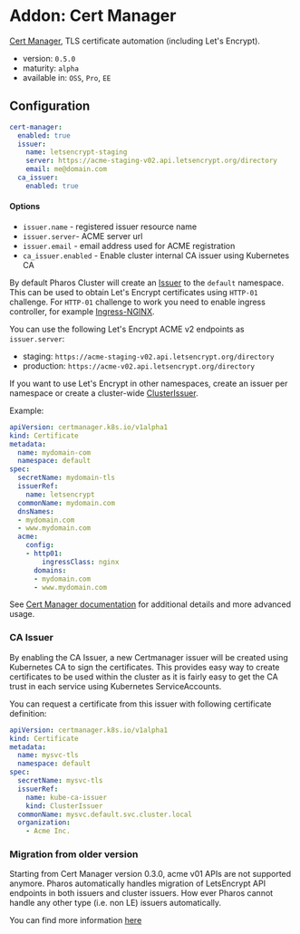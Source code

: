 # Addon: Cert Manager

[Cert Manager](https://github.com/jetstack/cert-manager), TLS certificate automation (including Let's Encrypt).

- version: `0.5.0`
- maturity: `alpha`
- available in: `OSS`, `Pro`, `EE`

## Configuration

```yaml
cert-manager:
  enabled: true
  issuer:
    name: letsencrypt-staging
    server: https://acme-staging-v02.api.letsencrypt.org/directory
    email: me@domain.com
  ca_issuer:
    enabled: true
```

#### Options

- `issuer.name` - registered issuer resource name
- `issuer.server`-  ACME server url
- `issuer.email` - email address used for ACME registration
- `ca_issuer.enabled` - Enable cluster internal CA issuer using Kubernetes CA

By default Pharos Cluster will create an [Issuer](http://docs.cert-manager.io/en/release-0.5/reference/issuers.html) to the `default` namespace. This can be used to obtain Let's Encrypt certificates using `HTTP-01` challenge. For `HTTP-01` challenge to work you need to enable ingress controller, for example [Ingress-NGINX](./ingress-nginx.md).

You can use the following Let's Encrypt ACME v2 endpoints as `issuer.server`:

  - staging: `https://acme-staging-v02.api.letsencrypt.org/directory`
  - production: `https://acme-v02.api.letsencrypt.org/directory`

If you want to use Let's Encrypt in other namespaces, create an issuer per namespace or create a cluster-wide [ClusterIssuer](http://docs.cert-manager.io/en/release-0.5/reference/clusterissuers.html).

Example:

```yaml
apiVersion: certmanager.k8s.io/v1alpha1
kind: Certificate
metadata:
  name: mydomain-com
  namespace: default
spec:
  secretName: mydomain-tls
  issuerRef:
    name: letsencrypt
  commonName: mydomain.com
  dnsNames:
  - mydomain.com
  - www.mydomain.com
  acme:
    config:
    - http01:
        ingressClass: nginx
      domains:
      - mydomain.com
      - www.mydomain.com
```

See [Cert Manager documentation](http://docs.cert-manager.io/en/release-0.5/tutorials/index.html) for additional details and more advanced usage.


### CA Issuer

By enabling the CA Issuer, a new Certmanager issuer will be created using Kubernetes CA to sign the certificates. This provides easy way to create certificates to be used within the cluster as it is fairly easy to get the CA trust in each service using Kubernetes ServiceAccounts.

You can request a certificate from this issuer with following certificate definition:

```yaml
apiVersion: certmanager.k8s.io/v1alpha1
kind: Certificate
metadata:
  name: mysvc-tls
  namespace: default
spec:
  secretName: mysvc-tls
  issuerRef:
    name: kube-ca-issuer
    kind: ClusterIssuer
  commonName: mysvc.default.svc.cluster.local
  organization:
    - Acme Inc.
```

### Migration from older version

Starting from Cert Manager version 0.3.0, acme v01 APIs are not supported anymore. Pharos automatically handles migration of LetsEncrypt API endpoints in both issuers and cluster issuers. How ever Pharos cannot handle any other type (i.e. non LE) issuers automatically.

You can find more information [here](https://cert-manager.readthedocs.io/en/latest/admin/upgrading/upgrading-0.2-0.3.html#removing-support-for-acmev1-in-favour-of-acmev2)

